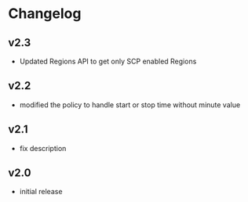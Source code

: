 # Changelog

## v2.3

- Updated Regions API to get only SCP enabled Regions

## v2.2

- modified the policy to handle start or stop time without minute value

## v2.1 

- fix description

## v2.0

- initial release

